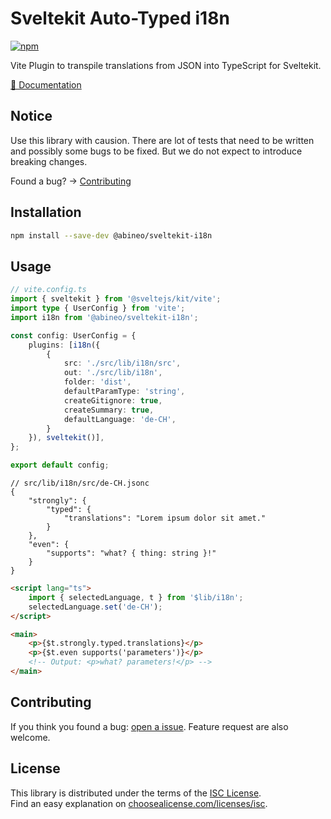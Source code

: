 # Sveltekit Auto-Typed i18n

[![npm](https://img.shields.io/npm/v/@abineo/sveltekit-i18n)](https://www.npmjs.com/package/@abineo/sveltekit-i18n)

Vite Plugin to transpile translations from JSON into TypeScript for Sveltekit.

[📖 Documentation](https://github.com/abineo-ag/sveltekit-i18n/blob/main/DOCS.md)
## Notice

Use this library with causion.
There are lot of tests that need to be written and possibly some bugs to be fixed.
But we do not expect to introduce breaking changes.

Found a bug? -> [Contributing](#contributing)

## Installation

```sh
npm install --save-dev @abineo/sveltekit-i18n
```

## Usage

```ts
// vite.config.ts
import { sveltekit } from '@sveltejs/kit/vite';
import type { UserConfig } from 'vite';
import i18n from '@abineo/sveltekit-i18n';

const config: UserConfig = {
	plugins: [i18n({
        {
            src: './src/lib/i18n/src',
            out: './src/lib/i18n',
            folder: 'dist',
            defaultParamType: 'string',
            createGitignore: true,
            createSummary: true,
            defaultLanguage: 'de-CH',
        }
    }), sveltekit()],
};

export default config;
```

```jsonc
// src/lib/i18n/src/de-CH.jsonc
{
	"strongly": {
		"typed": {
			"translations": "Lorem ipsum dolor sit amet."
		}
	},
	"even": {
		"supports": "what? { thing: string }!"
	}
}
```

```html
<script lang="ts">
	import { selectedLanguage, t } from '$lib/i18n';
	selectedLanguage.set('de-CH');
</script>

<main>
	<p>{$t.strongly.typed.translations}</p>
	<p>{$t.even supports('parameters')}</p>
	<!-- Output: <p>what? parameters!</p> -->
</main>
```

## Contributing

If you think you found a bug: [open a issue](https://github.com/abineo-ag/sveltekit-i18n/issues).
Feature request are also welcome.

## License

This library is distributed under the terms of the [ISC License](https://github.com/abineo-ag/sveltekit-i18n/blob/main/LICENSE).  
Find an easy explanation on [choosealicense.com/licenses/isc](https://choosealicense.com/licenses/isc/).
